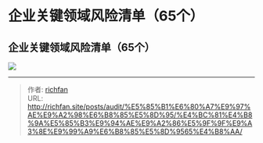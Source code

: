 # 企业关键领域风险清单（65个）

## 企业关键领域风险清单（65个）
![](https://jsd.cdn.zzko.cn/gh/richffan/img@main/audit/企业关键领域风险清单（65个）.webp)

---

> 作者: [richfan](https://richfan.site/)  
> URL: http://richfan.site/posts/audit/%E5%85%B1%E6%80%A7%E9%97%AE%E9%A2%98%E6%B8%85%E5%8D%95/%E4%BC%81%E4%B8%9A%E5%85%B3%E9%94%AE%E9%A2%86%E5%9F%9F%E9%A3%8E%E9%99%A9%E6%B8%85%E5%8D%9565%E4%B8%AA/  

